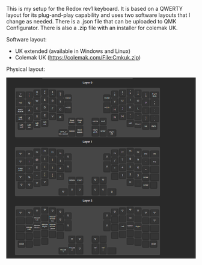 This is my setup for the Redox rev1 keyboard. It is based on a QWERTY layout for its plug-and-play capability and uses two software layouts that I change as needed.
There is a .json file that can be uploaded to QMK Configurator. There is also a .zip file with an installer for colemak UK.

Software layout:
- UK extended (available in Windows and Linux)
- Colemak UK (https://colemak.com/File:Cmkuk.zip)

Physical layout:

![Physical layout](image.png)